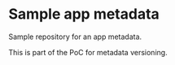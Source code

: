# Sample app metadata
Sample repository for an app metadata.

This is part of the PoC for metadata versioning.
